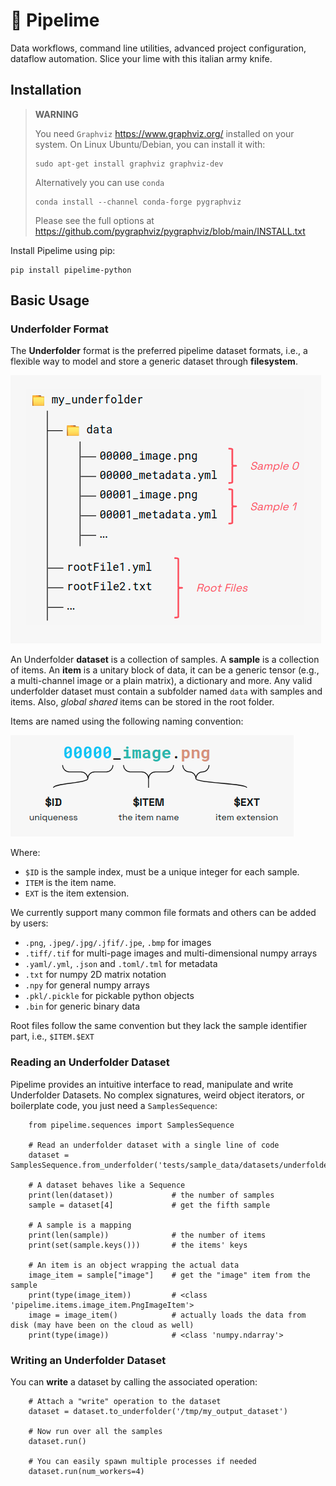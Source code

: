 # 🍋 Pipelime

Data workflows, command line utilities, advanced project configuration, dataflow automation.
Slice your lime with this italian army knife.

## Installation

> **WARNING**
> 
> You need `Graphviz` <https://www.graphviz.org/> installed on your system.
> On Linux Ubuntu/Debian, you can install it with:
> 
> ```
> sudo apt-get install graphviz graphviz-dev
> ```
> 
> Alternatively you can use `conda`
> 
> ```
> conda install --channel conda-forge pygraphviz
> ```
> 
> Please see the full options at https://github.com/pygraphviz/pygraphviz/blob/main/INSTALL.txt

Install Pipelime using pip:

```
pip install pipelime-python
```

## Basic Usage

### Underfolder Format

The **Underfolder** format is the preferred pipelime dataset formats, i.e., a flexible way to
model and store a generic dataset through **filesystem**.

![underfolder structure](docs/images/underfolder.png "underfolder structure")

An Underfolder **dataset** is a collection of samples. A **sample** is a collection of items.
An **item** is a unitary block of data, it can be a generic tensor (e.g., a multi-channel image
or a plain matrix), a dictionary and more.
Any valid underfolder dataset must contain a subfolder named `data` with samples
and items. Also, *global shared* items can be stored in the root folder.

Items are named using the following naming convention:

![naming convention](docs/images/naming.png "naming convention")

Where:

* `$ID` is the sample index, must be a unique integer for each sample.
* `ITEM` is the item name.
* `EXT` is the item extension.

We currently support many common file formats and others can be added by users:

  * `.png`, `.jpeg/.jpg/.jfif/.jpe`, `.bmp` for images
  * `.tiff/.tif` for multi-page images and multi-dimensional numpy arrays
  * `.yaml/.yml`, `.json` and `.toml/.tml` for metadata
  * `.txt` for numpy 2D matrix notation
  * `.npy` for general numpy arrays
  * `.pkl/.pickle` for pickable python objects
  * `.bin` for generic binary data

Root files follow the same convention but they lack the sample identifier part, i.e., `$ITEM.$EXT`

### Reading an Underfolder Dataset

Pipelime provides an intuitive interface to read, manipulate and write Underfolder Datasets.
No complex signatures, weird object iterators, or boilerplate code, you just need a `SamplesSequence`:

```{python}
    from pipelime.sequences import SamplesSequence
    
    # Read an underfolder dataset with a single line of code
    dataset = SamplesSequence.from_underfolder('tests/sample_data/datasets/underfolder_minimnist')
    
    # A dataset behaves like a Sequence
    print(len(dataset))             # the number of samples
    sample = dataset[4]             # get the fifth sample
    
    # A sample is a mapping
    print(len(sample))              # the number of items
    print(set(sample.keys()))       # the items' keys
    
    # An item is an object wrapping the actual data
    image_item = sample["image"]    # get the "image" item from the sample
    print(type(image_item))         # <class 'pipelime.items.image_item.PngImageItem'>
    image = image_item()            # actually loads the data from disk (may have been on the cloud as well)
    print(type(image))              # <class 'numpy.ndarray'>
```

### Writing an Underfolder Dataset

You can **write** a dataset by calling the associated operation:

```{python}
    # Attach a "write" operation to the dataset
    dataset = dataset.to_underfolder('/tmp/my_output_dataset')
    
    # Now run over all the samples
    dataset.run()
    
    # You can easily spawn multiple processes if needed
    dataset.run(num_workers=4)
```
